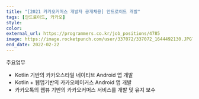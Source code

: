 ```yaml
---
title: "[2021 카카오커머스 개발자 공개채용] 안드로이드 개발"
tags: [안드로이드, 카카오]
style: 
color: 
external_url: https://programmers.co.kr/job_positions/4785
image: https://image.rocketpunch.com/user/337072/337072_1644492130.JPG?s=200x200&t=cover
end_date: 2022-02-22
---
```


주요업무

- Kotlin 기반의 카카오스타일 네이티브 Android 앱 개발
- Kotlin + 웹앱기반의 카카오메이커스 Android 앱 개발
- 카카오톡의 웹뷰 기반의 카카오커머스 서비스를 개발 및 유지 보수

	